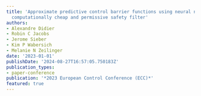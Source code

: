 ```yaml
---
title: 'Approximate predictive control barrier functions using neural networks: A
  computationally cheap and permissive safety filter'
authors:
- Alexandre Didier
- Robin C Jacobs
- Jerome Sieber
- Kim P Wabersich
- Melanie N Zeilinger
date: '2023-01-01'
publishDate: '2024-08-27T16:57:05.750183Z'
publication_types:
- paper-conference
publication: '*2023 European Control Conference (ECC)*'
featured: true
---
```

